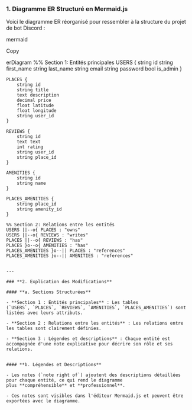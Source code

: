 ### **1. Diagramme ER Structuré en Mermaid.js**

Voici le diagramme ER réorganisé pour ressembler à la structure du projet de bot Discord :

mermaid

Copy

erDiagram
    %% Section 1: Entités principales
    USERS {
        string id
        string first_name
        string last_name
        string email
        string password
        bool is_admin
    }

    PLACES {
        string id
        string title
        text description
        decimal price
        float latitude
        float longitude
        string user_id
    }

    REVIEWS {
        string id
        text text
        int rating
        string user_id
        string place_id
    }

    AMENITIES {
        string id
        string name
    }

    PLACES_AMENITIES {
        string place_id
        string amenity_id
    }

    %% Section 2: Relations entre les entités
    USERS ||--o{ PLACES : "owns"
    USERS ||--o{ REVIEWS : "writes"
    PLACES ||--o{ REVIEWS : "has"
    PLACES }o--o{ AMENITIES : "has"
    PLACES_AMENITIES }o--|| PLACES : "references"
    PLACES_AMENITIES }o--|| AMENITIES : "references"
```

---

### **2. Explication des Modifications**

#### **a. Sections Structurées**

- **Section 1 : Entités principales** : Les tables (`USERS`, `PLACES`, `REVIEWS`, `AMENITIES`, `PLACES_AMENITIES`) sont listées avec leurs attributs.
    
- **Section 2 : Relations entre les entités** : Les relations entre les tables sont clairement définies.
    
- **Section 3 : Légendes et descriptions** : Chaque entité est accompagnée d'une note explicative pour décrire son rôle et ses relations.
    

#### **b. Légendes et Descriptions**

- Les notes (`note right of`) ajoutent des descriptions détaillées pour chaque entité, ce qui rend le diagramme plus **compréhensible** et **professionnel**.
    
- Ces notes sont visibles dans l'éditeur Mermaid.js et peuvent être exportées avec le diagramme.